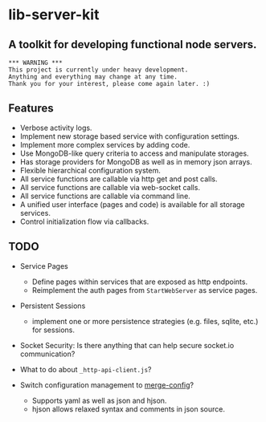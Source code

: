 # lib-server-kit
## A toolkit for developing functional node servers.

```
*** WARNING ***
This project is currently under heavy development.
Anything and everything may change at any time.
Thank you for your interest, please come again later. :)
```


Features
---------------------------------------------------------------------

- Verbose activity logs.
- Implement new storage based service with configuration settings.
- Implement more complex services by adding code.
- Use MongoDB-like query criteria to access and manipulate storages.
- Has storage providers for MongoDB as well as in memory json arrays.
- Flexible hierarchical configuration system.
- All service functions are callable via http get and post calls.
- All service functions are callable via web-socket calls.
- All service functions are callable via command line.
- A unified user interface (pages and code) is available for all storage services.
- Control initialization flow via callbacks.


TODO
---------------------------------------------------------------------

- Service Pages
	- Define pages within services that are exposed as http endpoints.
	- Reimplement the auth pages from `StartWebServer` as service pages.

- Persistent Sessions
	- implement one or more persistence strategies (e.g. files, sqlite, etc.) for sessions.

- Socket Security: Is there anything that can help secure socket.io communication?

- What to do about `_http-api-client.js`?

- Switch configuration management to [merge-config](https://www.npmjs.com/package/merge-config)?
	- Supports yaml as well as json and hjson.
	- hjson allows relaxed syntax and comments in json source.
